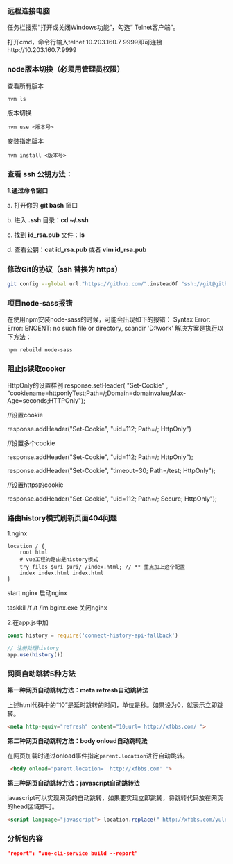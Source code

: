 ### 远程连接电脑

任务栏搜索“打开或关闭Windows功能”，勾选“ Telnet客户端”。

打开cmd，命令行输入telnet 10.203.160.7 9999即可连接http://10.203.160.7:9999

### node版本切换（必须用管理员权限）

查看所有版本

```
nvm ls 
```

版本切换

```
nvm use <版本号>
```

安装指定版本

```
nvm install <版本号>
```

### **查看 ssh 公钥方法：**

1.**通过命令窗口**

a. 打开你的 **git bash** 窗口

b. 进入 **.ssh** 目录：**cd ~/.ssh**

c. 找到 **id_rsa.pub** 文件：**ls**

d. 查看公钥：**cat id_rsa.pub** 或者 **vim id_rsa.pub**



### 修改Git的协议（ssh 替换为 https）

```bash
git config --global url."https://github.com/".insteadOf "ssh://git@github.com/"
```

### 项目node-sass报错

在使用npm安装node-sass的时候，可能会出现如下的报错：
Syntax Error: Error: ENOENT: no such file or directory, scandir 'D:\work\'
解决方案是执行以下方法：

```shell
npm rebuild node-sass
```

### 阻止js读取cooker

HttpOnly的设置样例
response.setHeader( "Set-Cookie" , "cookiename=httponlyTest;Path=/;Domain=domainvalue;Max-Age=seconds;HTTPOnly");

//设置cookie

response.addHeader("Set-Cookie", "uid=112; Path=/; HttpOnly")


//设置多个cookie

response.addHeader("Set-Cookie", "uid=112; Path=/; HttpOnly");

response.addHeader("Set-Cookie", "timeout=30; Path=/test; HttpOnly");


//设置https的cookie

response.addHeader("Set-Cookie", "uid=112; Path=/; Secure; HttpOnly");

### 路由history模式刷新页面404问题

1.nginx

```nginx
location / {
    root html
    # vue工程的路由是history模式
    try_files $uri $uri/ /index.html; // ** 重点加上这个配置
    index index.html index.html
}
```

start nginx 启动nginx

taskkil /f /t /im bginx.exe 关闭nginx

2.在app.js中加

```js
const history = require('connect-history-api-fallback')

// 注册处理history
app.use(history())
```

### 网页自动跳转5种方法

**第一种网页自动跳转方法：meta refresh自动跳转法**

上述html代码中的“10”是延时跳转的时间，单位是秒。如果设为0，就表示立即跳转。

```html
<meta http-equiv="refresh" content="10;url= http://xfbbs.com/ ">
```

**第二种网页自动跳转方法：body onload自动跳转法**

在网页加载时通过onload事件指定`parent.location`进行自动跳转。 

```html
 <body onload="parent.location=' http://xfbbs.com' ">
```

**第三种网页自动跳转方法：javascript自动跳转法**

javascript可以实现网页的自动跳转，如果要实现立即跳转，将跳转代码放在网页的head区域即可。

```html
<script language="javascript"> location.replace(" http://xfbbs.com/yule/tietu/ ") </script>
```

### 分析包内容

```json
"report": "vue-cli-service build --report"
```

